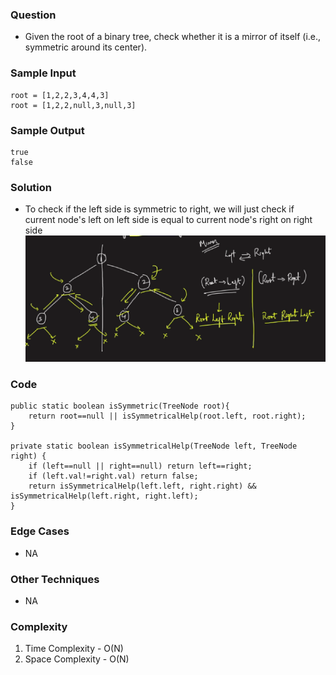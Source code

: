 ### Question
- Given the root of a binary tree, check whether it is a mirror of itself (i.e., symmetric around its center).

### Sample Input
    root = [1,2,2,3,4,4,3]
    root = [1,2,2,null,3,null,3]

### Sample Output
    true
    false

### Solution
- To check if the left side is symmetric to right, we will just check if current node's left on left side is equal to current node's right on right side
![img.png](img.png)

### Code
    public static boolean isSymmetric(TreeNode root){
        return root==null || isSymmetricalHelp(root.left, root.right);
    }

    private static boolean isSymmetricalHelp(TreeNode left, TreeNode right) {
        if (left==null || right==null) return left==right;
        if (left.val!=right.val) return false;
        return isSymmetricalHelp(left.left, right.right) && isSymmetricalHelp(left.right, right.left);
    }

### Edge Cases
- NA

### Other Techniques
- NA

### Complexity
1. Time Complexity - O(N)
2. Space Complexity - O(N)